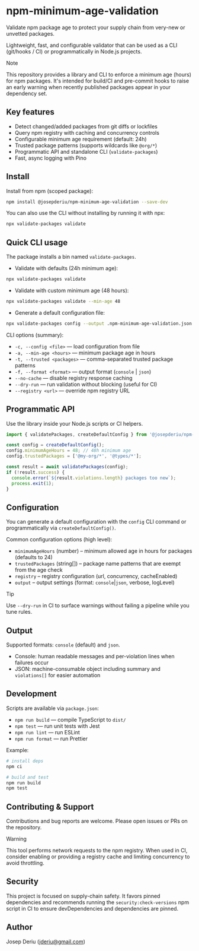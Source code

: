 # npm-minimum-age-validation

Validate npm package age to protect your supply chain from very-new or unvetted packages.

Lightweight, fast, and configurable validator that can be used as a CLI (git/hooks / CI) or programmatically in Node.js projects.

> [!NOTE]
> This repository provides a library and CLI to enforce a minimum age (hours) for npm packages. It's intended for build/CI and pre-commit hooks to raise an early warning when recently published packages appear in your dependency set.

## Key features

- Detect changed/added packages from git diffs or lockfiles
- Query npm registry with caching and concurrency controls
- Configurable minimum age requirement (default: 24h)
- Trusted package patterns (supports wildcards like `@org/*`)
- Programmatic API and standalone CLI (`validate-packages`)
- Fast, async logging with Pino

## Install

Install from npm (scoped package):

```bash
npm install @josepderiu/npm-minimum-age-validation --save-dev
```

You can also use the CLI without installing by running it with npx:

```bash
npx validate-packages validate
```

## Quick CLI usage

The package installs a bin named `validate-packages`.

- Validate with defaults (24h minimum age):

```bash
npx validate-packages validate
```

- Validate with custom minimum age (48 hours):

```bash
npx validate-packages validate --min-age 48
```

- Generate a default configuration file:

```bash
npx validate-packages config --output .npm-minimum-age-validation.json
```

CLI options (summary):

- `-c, --config <file>` — load configuration from file
- `-a, --min-age <hours>` — minimum package age in hours
- `-t, --trusted <packages>` — comma-separated trusted package patterns
- `-f, --format <format>` — output format (`console` | `json`)
- `--no-cache` — disable registry response caching
- `--dry-run` — run validation without blocking (useful for CI)
- `--registry <url>` — override npm registry URL

## Programmatic API

Use the library inside your Node.js scripts or CI helpers.

```ts
import { validatePackages, createDefaultConfig } from '@josepderiu/npm-minimum-age-validation';

const config = createDefaultConfig();
config.minimumAgeHours = 48; // 48h minimum age
config.trustedPackages = ['@my-org/*', '@types/*'];

const result = await validatePackages(config);
if (!result.success) {
  console.error(`${result.violations.length} packages too new`);
  process.exit(1);
}
```

## Configuration

You can generate a default configuration with the `config` CLI command or programmatically via `createDefaultConfig()`.

Common configuration options (high level):

- `minimumAgeHours` (number) – minimum allowed age in hours for packages (defaults to 24)
- `trustedPackages` (string[]) – package name patterns that are exempt from the age check
- `registry` – registry configuration (url, concurrency, cacheEnabled)
- `output` – output settings (format: `console`|`json`, verbose, logLevel)

> [!TIP]
> Use `--dry-run` in CI to surface warnings without failing a pipeline while you tune rules.

## Output

Supported formats: `console` (default) and `json`.

- Console: human readable messages and per-violation lines when failures occur
- JSON: machine-consumable object including summary and `violations[]` for easier automation

## Development

Scripts are available via `package.json`:

- `npm run build` — compile TypeScript to `dist/`
- `npm test` — run unit tests with Jest
- `npm run lint` — run ESLint
- `npm run format` — run Prettier

Example:

```bash
# install deps
npm ci

# build and test
npm run build
npm test
```

## Contributing & Support

Contributions and bug reports are welcome. Please open issues or PRs on the repository.

> [!WARNING]
> This tool performs network requests to the npm registry. When used in CI, consider enabling or providing a registry cache and limiting concurrency to avoid throttling.

## Security

This project is focused on supply-chain safety. It favors pinned dependencies and recommends running the `security:check-versions` npm script in CI to ensure devDependencies and dependencies are pinned.

## Author

Josep Deriu (<jderiu@gmail.com>)
